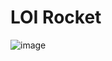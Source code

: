 # LOI Rocket
![image](https://github.com/user-attachments/assets/6c523a19-e321-4873-b19a-6aba5f23fc22)
